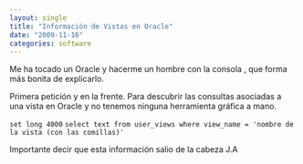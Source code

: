 ```yaml
---
layout: single
title: "Información de Vistas en Oracle"
date: "2009-11-16"
categories: software
---
```


Me ha tocado un Oracle y hacerme un hombre con la consola , que forma más bonita de explicarlo.

Primera petición y en la frente. Para descubrir las consultas asociadas a una vista en Oracle y no tenemos ninguna herramienta gráfica a mano.

`set long 4000` `select text from user_views where view_name = 'nombre de la vista (con las comillas)'`

Importante decir que esta información salio de la cabeza J.A
